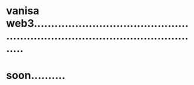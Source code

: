 # vanisa web3.......................................................................................................
# soon..........
